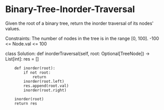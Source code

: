 # Binary-Tree-Inorder-Traversal

Given the root of a binary tree, return the inorder traversal of its nodes' values.

Constraints:
The number of nodes in the tree is in the range [0, 100].
-100 <= Node.val <= 100

class Solution:
    def inorderTraversal(self, root: Optional[TreeNode]) -> List[int]:
        res = []

        def inorder(root):
            if not root:
                return
            inorder(root.left)
            res.append(root.val)
            inorder(root.right)
        
        inorder(root)
        return res
